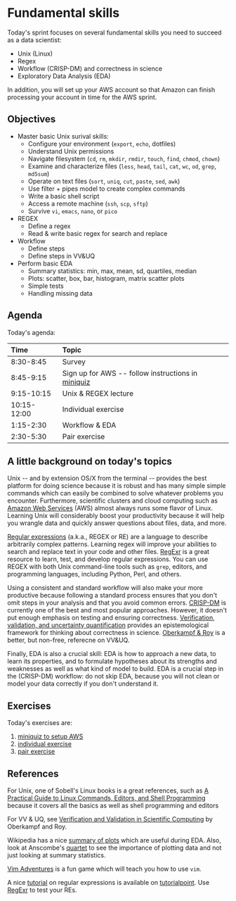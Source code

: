 #   Fundamental skills

Today's sprint focuses on several fundamental skills you need to succeed as a data scientist:

* Unix (Linux)
* Regex
* Workflow (CRISP-DM) and correctness in science
* Exploratory Data Analysis (EDA)

In addition, you will set up your AWS account so that Amazon can finish processing your account in time for the AWS sprint.


##  Objectives

*   Master basic Unix surival skills:
    -   Configure your environment (`export`, `echo`, dotfiles)
    -   Understand Unix permissions
    -   Navigate filesystem (`cd`, `rm`, `mkdir`, `rmdir`, `touch`, `find`, `chmod`, `chown`)
    -   Examine and characterize files (`less`, `head`, `tail`, `cat`, `wc`, `od`, `grep`, `md5sum`)
    -   Operate on text files (`sort`, `uniq`, `cut`, `paste`, `sed`, `awk`)
    -   Use filter + pipes model to create complex commands
    -   Write a basic shell script
    -   Access a remote machine (`ssh`, `scp`, `sftp`)
    -   Survive `vi`, `emacs`, `nano`, or `pico`
*   REGEX
    -   Define a regex
    -   Read & write basic regex for search and replace
*   Workflow
    -   Define steps
    -   Define steps in VV&UQ
*   Perform basic EDA
    -   Summary statistics: min, max, mean, sd, quartiles, median
    -   Plots: scatter, box, bar, histogram, matrix scatter plots
    -   Simple tests
    -   Handling missing data


##  Agenda

Today's agenda:

| Time      | Topic             |
| :-------- | :---------------- |
| 8:30-8:45 | Survey            |
| 8:45-9:15     | Sign up for AWS -- follow instructions in [miniquiz](https://github.com/zipfian/fundamentals/blob/master/miniquiz.md)       |
| 9:15-10:15    | Unix & REGEX lecture  |
| 10:15-12:00   | Individual exercise   |
| 1:15-2:30     | Workflow & EDA        |
| 2:30-5:30     | Pair exercise         |


##  A little background on today's topics

Unix -- and by extension OS/X from the terminal -- provides the best platform for doing science because it is robust and has many simple simple commands which can easily be combined to solve whatever problems you encounter.  Furthermore, scientific clusters and cloud computing such as [Amazon Web Services](https://aws.amazon.com) (AWS) almost always runs some flavor of Linux.  Learning Unix will considerably boost your productivity because it will help you wrangle data and quickly answer questions about files, data, and more.

[Regular expressions](https://en.wikipedia.org/wiki/Regular_expression) (a.k.a.,  REGEX or RE) are a language to describe arbitrarily complex patterns.  Learning regex will improve your abilities to search and replace text in your code and other files.  [RegExr](http://www.regexr.com) is a great resource to learn, test, and develop regular expressions.  You can use REGEX with both Unix command-line tools such as `grep`, editors, and  programming languages, including Python, Perl, and others.

Using a consistent and standard workflow will also make your more productive because following a standard process ensures that you don't omit steps in your analysis and that you avoid common errors.  [CRISP-DM](https://en.wikipedia.org/wiki/Cross_Industry_Standard_Process_for_Data_Mining) is currently one of the best and most popular approaches.  However, it doesn't put enough emphasis on testing and ensuring correctness.  [Verification, validation, and uncertainty quantification](https://en.wikipedia.org/wiki/Verification_and_validation) provides an epistemological framework for thinking about correctness in science.  [Oberkampf & Roy](http://www.amazon.com/Verification-Validation-Scientific-Computing-Oberkampf/dp/0521113601/ref=sr_1_1?ie=UTF8&qid=1444933963&sr=8-1&keywords=oberkampf+and+roy) is a better, but non-free, referecne on VV&UQ.

Finally, EDA is also a crucial skill: EDA is how to approach a new data, to learn its properties, and to formulate hypotheses about its strengths and weaknesses as well as what kind of model to build.  EDA is a crucial step in the (CRISP-DM) workflow:  do not skip EDA, because you will not clean or model your data correctly if you don't understand it.

##  Exercises

Today's exercises are:

1.  [miniquiz to setup AWS](https://github.com/zipfian/fundamentals/blob/master/miniquiz.md)
2.  [individual exercise](https://github.com/zipfian/fundamentals/blob/master/individual.md)
3.  [pair exercise](https://github.com/zipfian/fundamentals/blob/master/pair.md)

##  References

For Unix, one of Sobell's Linux books is a great references, such as [A Practical Guide to Linux Commands, Editors, and Shell Programming](http://www.amazon.com/Practical-Guide-Commands-Editors-Programming-ebook/dp/B009AVGJLO/ref=la_B000APJW04_1_4?s=books&ie=UTF8&qid=1444934667&sr=1-4&refinements=p_82%3AB000APJW04) because it covers all the basics as well as shell programming and editors

For VV & UQ, see [Verification and Validation in Scientific Computing](http://www.amazon.com/Verification-Validation-Scientific-Computing-Oberkampf/dp/0521113601/ref=sr_1_1?ie=UTF8&qid=1444933963&sr=8-1&keywords=oberkampf+and+roy) by Oberkampf and Roy.

Wikipedia has a nice [summary of plots](https://en.wikipedia.org/wiki/Exploratory_data_analysis) which are useful during EDA.  Also, look at Anscombe's [quartet](https://en.wikipedia.org/wiki/Anscombe%27s_quartet) to see the importance of plotting data and not just looking at summary statistics.

[Vim Adventures](http://vim-adventures.com) is a fun game which will teach you how to use `vim`.

A nice [tutorial](http://www.tutorialspoint.com/python/python_reg_expressions.htm) on regular expressions is available on [tutorialpoint](http://www.tutorialspoint.com/python/python_reg_expressions.htm).  Use [RegExr](http://www.regexr.com) to test your REs.

